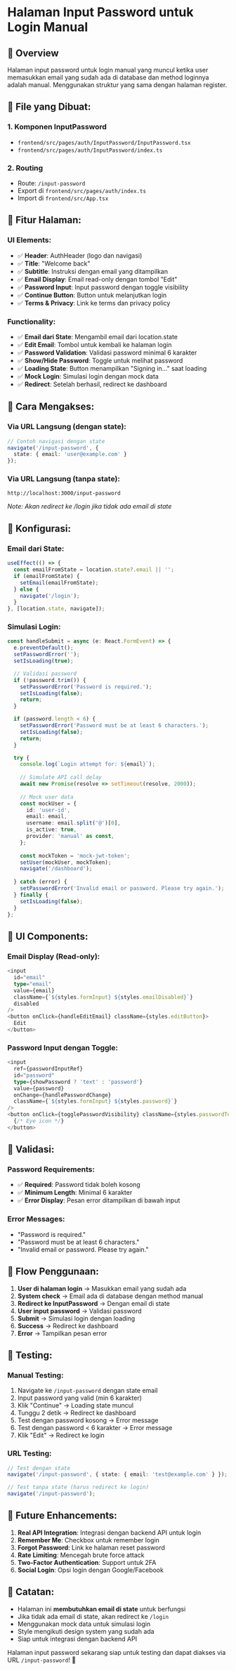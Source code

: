 # Halaman Input Password untuk Login Manual

## 🎯 **Overview**

Halaman input password untuk login manual yang muncul ketika user memasukkan email yang sudah ada di database dan method loginnya adalah manual. Menggunakan struktur yang sama dengan halaman register.

## 📁 **File yang Dibuat:**

### 1. **Komponen InputPassword**
- `frontend/src/pages/auth/InputPassword/InputPassword.tsx`
- `frontend/src/pages/auth/InputPassword/index.ts`

### 2. **Routing**
- Route: `/input-password`
- Export di `frontend/src/pages/auth/index.ts`
- Import di `frontend/src/App.tsx`

## 🎨 **Fitur Halaman:**

### **UI Elements:**
- ✅ **Header**: AuthHeader (logo dan navigasi)
- ✅ **Title**: "Welcome back"
- ✅ **Subtitle**: Instruksi dengan email yang ditampilkan
- ✅ **Email Display**: Email read-only dengan tombol "Edit"
- ✅ **Password Input**: Input password dengan toggle visibility
- ✅ **Continue Button**: Button untuk melanjutkan login
- ✅ **Terms & Privacy**: Link ke terms dan privacy policy

### **Functionality:**
- ✅ **Email dari State**: Mengambil email dari location.state
- ✅ **Edit Email**: Tombol untuk kembali ke halaman login
- ✅ **Password Validation**: Validasi password minimal 6 karakter
- ✅ **Show/Hide Password**: Toggle untuk melihat password
- ✅ **Loading State**: Button menampilkan "Signing in..." saat loading
- ✅ **Mock Login**: Simulasi login dengan mock data
- ✅ **Redirect**: Setelah berhasil, redirect ke dashboard

## 🚀 **Cara Mengakses:**

### **Via URL Langsung (dengan state):**
```typescript
// Contoh navigasi dengan state
navigate('/input-password', { 
  state: { email: 'user@example.com' } 
});
```

### **Via URL Langsung (tanpa state):**
```
http://localhost:3000/input-password
```
*Note: Akan redirect ke /login jika tidak ada email di state*

## 🔧 **Konfigurasi:**

### **Email dari State:**
```typescript
useEffect(() => {
  const emailFromState = location.state?.email || '';
  if (emailFromState) {
    setEmail(emailFromState);
  } else {
    navigate('/login');
  }
}, [location.state, navigate]);
```

### **Simulasi Login:**
```typescript
const handleSubmit = async (e: React.FormEvent) => {
  e.preventDefault();
  setPasswordError('');
  setIsLoading(true);

  // Validasi password
  if (!password.trim()) {
    setPasswordError('Password is required.');
    setIsLoading(false);
    return;
  }

  if (password.length < 6) {
    setPasswordError('Password must be at least 6 characters.');
    setIsLoading(false);
    return;
  }

  try {
    console.log(`Login attempt for: ${email}`);
    
    // Simulate API call delay
    await new Promise(resolve => setTimeout(resolve, 2000));
    
    // Mock user data
    const mockUser = {
      id: 'user-id',
      email: email,
      username: email.split('@')[0],
      is_active: true,
      provider: 'manual' as const,
    };
    
    const mockToken = 'mock-jwt-token';
    setUser(mockUser, mockToken);
    navigate('/dashboard');
    
  } catch (error) {
    setPasswordError('Invalid email or password. Please try again.');
  } finally {
    setIsLoading(false);
  }
};
```

## 📱 **UI Components:**

### **Email Display (Read-only):**
```typescript
<input
  id="email"
  type="email"
  value={email}
  className={`${styles.formInput} ${styles.emailDisabled}`}
  disabled
/>
<button onClick={handleEditEmail} className={styles.editButton}>
  Edit
</button>
```

### **Password Input dengan Toggle:**
```typescript
<input
  ref={passwordInputRef}
  id="password"
  type={showPassword ? 'text' : 'password'}
  value={password}
  onChange={handlePasswordChange}
  className={`${styles.formInput} ${styles.password}`}
/>
<button onClick={togglePasswordVisibility} className={styles.passwordToggle}>
  {/* Eye icon */}
</button>
```

## 🎯 **Validasi:**

### **Password Requirements:**
- ✅ **Required**: Password tidak boleh kosong
- ✅ **Minimum Length**: Minimal 6 karakter
- ✅ **Error Display**: Pesan error ditampilkan di bawah input

### **Error Messages:**
- "Password is required."
- "Password must be at least 6 characters."
- "Invalid email or password. Please try again."

## 🔄 **Flow Penggunaan:**

1. **User di halaman login** → Masukkan email yang sudah ada
2. **System check** → Email ada di database dengan method manual
3. **Redirect ke InputPassword** → Dengan email di state
4. **User input password** → Validasi password
5. **Submit** → Simulasi login dengan loading
6. **Success** → Redirect ke dashboard
7. **Error** → Tampilkan pesan error

## 📝 **Testing:**

### **Manual Testing:**
1. Navigate ke `/input-password` dengan state email
2. Input password yang valid (min 6 karakter)
3. Klik "Continue" → Loading state muncul
4. Tunggu 2 detik → Redirect ke dashboard
5. Test dengan password kosong → Error message
6. Test dengan password < 6 karakter → Error message
7. Klik "Edit" → Redirect ke login

### **URL Testing:**
```typescript
// Test dengan state
navigate('/input-password', { state: { email: 'test@example.com' } });

// Test tanpa state (harus redirect ke login)
navigate('/input-password');
```

## 🔄 **Future Enhancements:**

1. **Real API Integration**: Integrasi dengan backend API untuk login
2. **Remember Me**: Checkbox untuk remember login
3. **Forgot Password**: Link ke halaman reset password
4. **Rate Limiting**: Mencegah brute force attack
5. **Two-Factor Authentication**: Support untuk 2FA
6. **Social Login**: Opsi login dengan Google/Facebook

## 📝 **Catatan:**

- Halaman ini **membutuhkan email di state** untuk berfungsi
- Jika tidak ada email di state, akan redirect ke `/login`
- Menggunakan mock data untuk simulasi login
- Style mengikuti design system yang sudah ada
- Siap untuk integrasi dengan backend API

Halaman input password sekarang siap untuk testing dan dapat diakses via URL `/input-password`! 🎉
